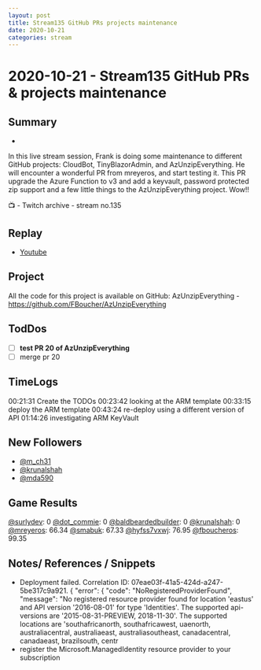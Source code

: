 ```yaml
---
layout: post
title: Stream135 GitHub PRs projects maintenance
date: 2020-10-21
categories: stream
---
```



# 2020-10-21 - Stream135 GitHub PRs & projects maintenance

## Summary
-

In this live stream session, Frank is doing some maintenance to different GitHub projects: CloudBot, TinyBlazorAdmin, and AzUnzipEverything. He will encounter a wonderful PR from mreyeros, and start testing it. This PR upgrade the Azure Function to v3 and add a keyvault, password protected zip support and a few little things to the AzUnzipEverything project. Wow!!

📺 - Twitch archive - stream no.135

## Replay


- [Youtube](https://youtu.be/oztwgQ2db08)


## Project

All the code for this project is available on GitHub: AzUnzipEverything - https://github.com/FBoucher/AzUnzipEverything

## TodDos

- [ ] **test PR 20 of AzUnzipEverything**
- [ ] merge pr 20

## TimeLogs

00:21:31 Create the TODOs
00:23:42 looking at the ARM template
00:33:15 deploy the ARM template
00:43:24 re-deploy using a different version of API
01:14:26 investigating ARM KeyVault

## New Followers

- [@m_ch31](https://www.twitch.tv/m_ch31)
- [@krunalshah](https://www.twitch.tv/krunalshah)
- [@mda590](https://www.twitch.tv/mda590)

## Game Results

[@surlydev](https://www.twitch.tv/surlydev): 0
[@dot_commie](https://www.twitch.tv/dot_commie): 0
[@baldbeardedbuilder](https://www.twitch.tv/baldbeardedbuilder): 0
[@krunalshah](https://www.twitch.tv/krunalshah): 0
[@mreyeros](https://www.twitch.tv/mreyeros): 66.34
[@smabuk](https://www.twitch.tv/smabuk): 67.33
[@hyfss7vxwj](https://www.twitch.tv/hyfss7vxwj): 76.95
[@fboucheros](https://www.twitch.tv/fboucheros): 99.35

## Notes/ References / Snippets

- Deployment failed. Correlation ID: 07eae03f-41a5-424d-a247-5be317c9a921. { "error": { "code": "NoRegisteredProviderFound", "message": "No registered resource provider found for location 'eastus' and API version '2016-08-01' for type 'Identities'. The supported api-versions are '2015-08-31-PREVIEW, 2018-11-30'. The supported locations are 'southafricanorth, southafricawest, uaenorth, australiacentral, australiaeast, australiasoutheast, canadacentral, canadaeast, brazilsouth, centr
- register the Microsoft.ManagedIdentity resource provider to your subscription
